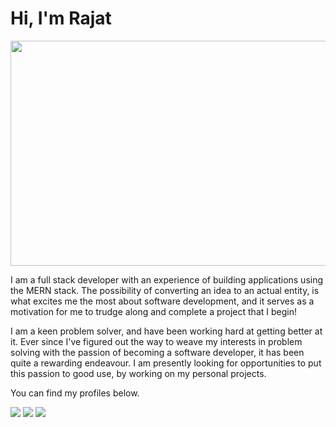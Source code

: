 # Hi, I'm Rajat

<p align="center">
<img src= "https://media.giphy.com/media/XEfobFYazqawdjLt6y/giphy.gif" width="640" height="360"/>
</p>

I am a full stack developer with an experience of building applications using the MERN stack. The possibility of converting an idea to an actual entity, is what excites me the most about software development, and it serves as a motivation for me to trudge along and complete a project that I begin!

I am a keen problem solver, and have been working hard at getting better at it. Ever since I've figured out the way to weave my interests in problem solving with the passion of becoming a software developer, it has been quite a rewarding endeavour. I am presently looking for opportunities to put this passion to good use, by working on my personal projects.

You can find my profiles below.

<a href="https://www.linkedin.com/in/rajat--m"><img src="https://img.techpowerup.org/200713/linkedin-box-fill-2.png" /></a>
<a href="https://medium.com/@rajat_m"><img src="https://img.techpowerup.org/200713/medium-fill.png" /></a>
<a href="mailto:rajatm544@gmail"><img src="https://img.techpowerup.org/200713/gmail36.png" /></a>
